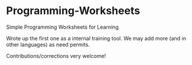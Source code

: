 Programming-Worksheets
======================

Simple Programming Worksheets for Learning


Wrote up the first one as a internal training tool. We may add more (and in other languages) as need permits.

Contributions/corrections very welcome!
